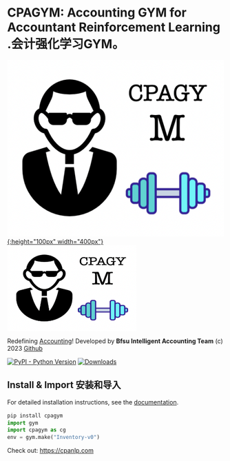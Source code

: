 # CPAGYM: Accounting GYM for Accountant Reinforcement Learning .会计强化学习GYM。
[![Logo](https://raw.githubusercontent.com/accounting-intelligent-ai/cpagym/main/cpagym.png){:height="100px" width="400px"}](https://cpanlp.com)
 <img src="https://raw.githubusercontent.com/accounting-intelligent-ai/cpagym/main/cpagym.png" width = "300" height = "200" alt="图片名称" align=center />

Redefining [Accounting](https://cpanlp.com/overview/redefine)!
Developed by **Bfsu Intelligent Accounting Team** (c) 2023
[Github](https://github.com/accounting-intelligent-ai/cpagym)

[![PyPI - Python Version](https://img.shields.io/static/v1?label=pypi&message=v0.0.12&color=blue)](https://pypi.org/project/cpanlp/)
[![Downloads](https://static.pepy.tech/badge/cpagym/week)](https://pepy.tech/project/cpagym)

## Install & Import 安装和导入
For detailed installation instructions, see the
[documentation](https://cpanlp.com/documentation).
```python
pip install cpagym
import gym
import cpagym as cg 
env = gym.make("Inventory-v0")
```


Check out: https://cpanlp.com